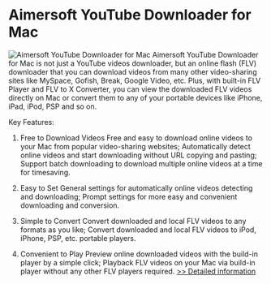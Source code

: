 # Aimersoft YouTube Downloader for Mac
![Aimersoft YouTube Downloader for Mac](https://mycommerce.akamaized.net/api/pimages/P300952627/BIG/300952627.PNG)
Aimersoft YouTube Downloader for Mac is not just a YouTube videos downloader, but an online flash (FLV) downloader that you can download videos from many other video-sharing sites like MySpace, Gofish, Break, Google Video, etc. Plus, with built-in FLV Player and FLV to X Converter, you can view the downloaded FLV videos directly on Mac or convert them to any of your portable devices like iPhone, iPad, iPod, PSP and so on.

Key Features:

1. Free to Download Videos
Free and easy to download online videos to your Mac from popular video-sharing websites;
Automatically detect online videos and start downloading without URL copying and pasting;
Support batch downloading to download multiple online videos at a time for timesaving.

2. Easy to Set
General settings for automatically online videos detecting and downloading;
Prompt settings for more easy and convenient downloading and conversion.

3. Simple to Convert
Convert downloaded and local FLV videos to any formats as you like;
Convert downloaded and local FLV videos to iPod, iPhone, PSP, etc. portable players.

4. Convenient to Play
Preview online downloaded videos with the build-in player by a simple click;
Playback FLV videos on your Mac via build-in player without any other FLV players required.
[>> Detailed information](https://secure.shareit.com/shareit/product.html?productid=300952627&affiliateid=200057808)